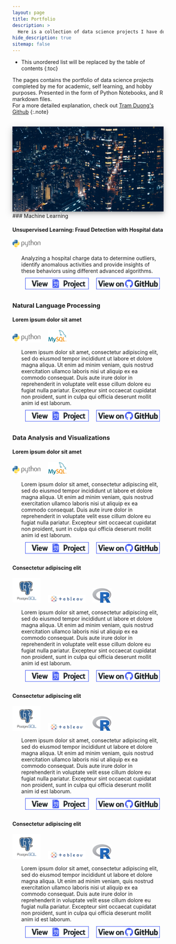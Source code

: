 ```yaml
---
layout: page
title: Portfolio
description: >
  Here is a collection of data science projects I have done, ranging from course work to personal endeavors.
hide_description: true
sitemap: false
---
```


<style>

.banner {
  box-shadow: 0 4px 8px 0 rgba(0, 0, 0, 0.2), 0 6px 20px 0 rgba(0, 0, 0, 0.19);
  center;
}

.justify {
  text-align: justify;
}

.center {
  display: block;
  margin-left: auto;
  margin-right: auto;
  width: 50%;
}

* {
  box-sizing: border-box;
}

.column25 {
  float: left;
  width: 25%;
  padding: 10px;
}

.column30 {
  float: left;
  width: 30%;
  padding: 10px;
}

.column40 {
  float: left;
  width: 40%;
  padding: 10px;
}

.column50 {
  float: left;
  width: 50%;
  padding: 10px;
}

.column60 {
  float: left;
  width: 60%;
  padding: 10px;
}

.column70 {
  float: left;
  width: 70%;
  padding: 10px;
}

.column75 {
  float: left;
  width: 75%;
  padding: 10px;
}

.row:after {
  content: "";
  display: table;
  clear: both;
}

@media screen and (max-width: 600px) {
  .column25 {
    width: 100%;
  }
  .column30 {
    width: 100%;
  }
  .column40 {
    width: 100%;
  }
  .column50 {
    width: 100%;
  }
  .column60 {
    width: 100%;
  }
  .column70 {
    width: 100%;
  }
  .column75 {
    width: 100%;
  }
}

.button {
  display: block;
  margin-left: auto;
  margin-right: auto;
  center;
  width: 175px;
}

.button:hover{
  position: relative;
  top: -1px;
  box-shadow: 0 4px 8px 0 rgba(0, 0, 0, 0.15), 0 6px 10px 0 rgba(0, 0, 0, 0.15);
}


</style>

* This unordered list will be replaced by the table of contents
{:toc}


The pages contains the portfolio of data science projects completed by me for academic, self learning, and hobby purposes. Presented in the form of Python Notebooks, and R markdown files.<br>
For a more detailed explanation, check out [Tram Duong's Github](https://github.com/tramduong/Data-Science-Portfolio)
{:.note}

<br>


<img src="/assets/img/Portfolio.jpg"  alt="Portfolio" class="banner">






<br>
### Machine Learning

#### Unsupervised Learning: Fraud Detection with Hospital data

<p style="display: inline;">
  <img src="/assets/icons/python.png" width="75">
  <ul><li style="list-style-type: none;">
  Analyzing a hospital charge data to determine outliers, identify anomalous activities and provide insights of these behaviors using different advanced algorithms.
  <div class="row">
    <div class="column50">
      <a href="/portfolio/example/Autoencoder_IsolationForest.html/">
        <img src="/assets/img/project_button.png" alt="View Project" class="button">
      </a>
    </div>
    <div class="column50">
      <a href="https://github.com/tramduong/Data-Science-Portfolio/blob/master/Hospital%20Charges%20Fraud/Unspervised/Autoencoder_IsolationForest.ipynb" target="_blank">
        <img src="/assets/img/github_button.png" class="button" alt="View on GitHub">
      </a>
    </div>
  </div>
</li></ul></p>

### Natural Language Processing

#### Lorem ipsum dolor sit amet

<p style="display: inline;">
  <img src="/assets/icons/python.png" width="75"> &nbsp;&nbsp;&nbsp;
  <img src="/assets/icons/mysql.png" width="50">
  <ul><li style="list-style-type: none;">
  Lorem ipsum dolor sit amet, consectetur adipiscing elit, sed do eiusmod tempor incididunt ut labore et dolore magna aliqua. Ut enim ad minim veniam, quis nostrud exercitation ullamco laboris nisi ut aliquip ex ea commodo consequat. Duis aute irure dolor in reprehenderit in voluptate velit esse cillum dolore eu fugiat nulla pariatur. Excepteur sint occaecat cupidatat non proident, sunt in culpa qui officia deserunt mollit anim id est laborum.
  <div class="row">
    <div class="column50">
      <a href="/portfolio/miniprojects/rps_classification/">
        <img src="/assets/img/project_button.png" alt="View Project" class="button">
      </a>
    </div>
    <div class="column50">
      <a href="https://github.com/tramduong/Data-Science-Portfolio/blob/master/Hospital%20Charges%20Fraud/Unspervised/Autoencoder_IsolationForest.ipynb" target="_blank">
        <img src="/assets/img/github_button.png" class="button" alt="View on GitHub">
      </a>
    </div>
  </div>
</li></ul></p>


### Data Analysis and Visualizations

#### Lorem ipsum dolor sit amet

<p style="display: inline;">
  <img src="/assets/icons/python.png" width="75"> &nbsp;&nbsp;&nbsp;
  <img src="/assets/icons/mysql.png" width="50">
  <ul><li style="list-style-type: none;">
  Lorem ipsum dolor sit amet, consectetur adipiscing elit, sed do eiusmod tempor incididunt ut labore et dolore magna aliqua. Ut enim ad minim veniam, quis nostrud exercitation ullamco laboris nisi ut aliquip ex ea commodo consequat. Duis aute irure dolor in reprehenderit in voluptate velit esse cillum dolore eu fugiat nulla pariatur. Excepteur sint occaecat cupidatat non proident, sunt in culpa qui officia deserunt mollit anim id est laborum.
  <div class="row">
    <div class="column50">
      <a href="/portfolio/miniprojects/rps_classification/">
        <img src="/assets/img/project_button.png" alt="View Project" class="button">
      </a>
    </div>
    <div class="column50">
      <a href="https://github.com/tramduong/Data-Science-Portfolio/blob/master/Hospital%20Charges%20Fraud/Unspervised/Autoencoder_IsolationForest.ipynb" target="_blank">
        <img src="/assets/img/github_button.png" class="button" alt="View on GitHub">
      </a>
    </div>
  </div>
</li></ul></p>


#### Consectetur adipiscing elit

<p style="display: inline;">
  <img src="/assets/icons/postgresql.png" width="75"> &nbsp;&nbsp;&nbsp;
  <img src="/assets/icons/tableau.png" width="100"> &nbsp;&nbsp;&nbsp;
  <img src="/assets/icons/r.png" width="50">
  <ul><li style="list-style-type: none;">
  Lorem ipsum dolor sit amet, consectetur adipiscing elit, sed do eiusmod tempor incididunt ut labore et dolore magna aliqua. Ut enim ad minim veniam, quis nostrud exercitation ullamco laboris nisi ut aliquip ex ea commodo consequat. Duis aute irure dolor in reprehenderit in voluptate velit esse cillum dolore eu fugiat nulla pariatur. Excepteur sint occaecat cupidatat non proident, sunt in culpa qui officia deserunt mollit anim id est laborum.
  <div class="row">
    <div class="column50">
      <a href="/portfolio/miniprojects/rps_classification/">
        <img src="/assets/img/project_button.png" alt="View Project" class="button">
      </a>
    </div>
    <div class="column50">
      <a href="https://github.com/tramduong/Data-Science-Portfolio/blob/master/Hospital%20Charges%20Fraud/Unspervised/Autoencoder_IsolationForest.ipynb" target="_blank">
        <img src="/assets/img/github_button.png" class="button" alt="View on GitHub">
      </a>
    </div>
  </div>
</li></ul></p>


#### Consectetur adipiscing elit

<p style="display: inline;">
  <img src="/assets/icons/postgresql.png" width="75"> &nbsp;&nbsp;&nbsp;
  <img src="/assets/icons/tableau.png" width="100"> &nbsp;&nbsp;&nbsp;
  <img src="/assets/icons/r.png" width="50">
  <ul><li style="list-style-type: none;">
  Lorem ipsum dolor sit amet, consectetur adipiscing elit, sed do eiusmod tempor incididunt ut labore et dolore magna aliqua. Ut enim ad minim veniam, quis nostrud exercitation ullamco laboris nisi ut aliquip ex ea commodo consequat. Duis aute irure dolor in reprehenderit in voluptate velit esse cillum dolore eu fugiat nulla pariatur. Excepteur sint occaecat cupidatat non proident, sunt in culpa qui officia deserunt mollit anim id est laborum.
  <div class="row">
    <div class="column50">
      <a href="/portfolio/miniprojects/rps_classification/">
        <img src="/assets/img/project_button.png" alt="View Project" class="button">
      </a>
    </div>
    <div class="column50">
      <a href="https://github.com/ryanlonergan/portfolio_repo/tree/master/rps_classification" target="_blank">
        <img src="/assets/img/github_button.png" class="button" alt="View on GitHub">
      </a>
    </div>
  </div>
</li></ul></p>



#### Consectetur adipiscing elit

<p style="display: inline;">
  <img src="/assets/icons/postgresql.png" width="75"> &nbsp;&nbsp;&nbsp;
  <img src="/assets/icons/tableau.png" width="100"> &nbsp;&nbsp;&nbsp;
  <img src="/assets/icons/r.png" width="50">
  <ul><li style="list-style-type: none;">
  Lorem ipsum dolor sit amet, consectetur adipiscing elit, sed do eiusmod tempor incididunt ut labore et dolore magna aliqua. Ut enim ad minim veniam, quis nostrud exercitation ullamco laboris nisi ut aliquip ex ea commodo consequat. Duis aute irure dolor in reprehenderit in voluptate velit esse cillum dolore eu fugiat nulla pariatur. Excepteur sint occaecat cupidatat non proident, sunt in culpa qui officia deserunt mollit anim id est laborum.
  <div class="row">
    <div class="column50">
      <a href="/portfolio/miniprojects/rps_classification/">
        <img src="/assets/img/project_button.png" alt="View Project" class="button">
      </a>
    </div>
    <div class="column50">
      <a href="https://github.com/ryanlonergan/portfolio_repo/tree/master/rps_classification" target="_blank">
        <img src="/assets/img/github_button.png" class="button" alt="View on GitHub">
      </a>
    </div>
  </div>
</li></ul></p>
